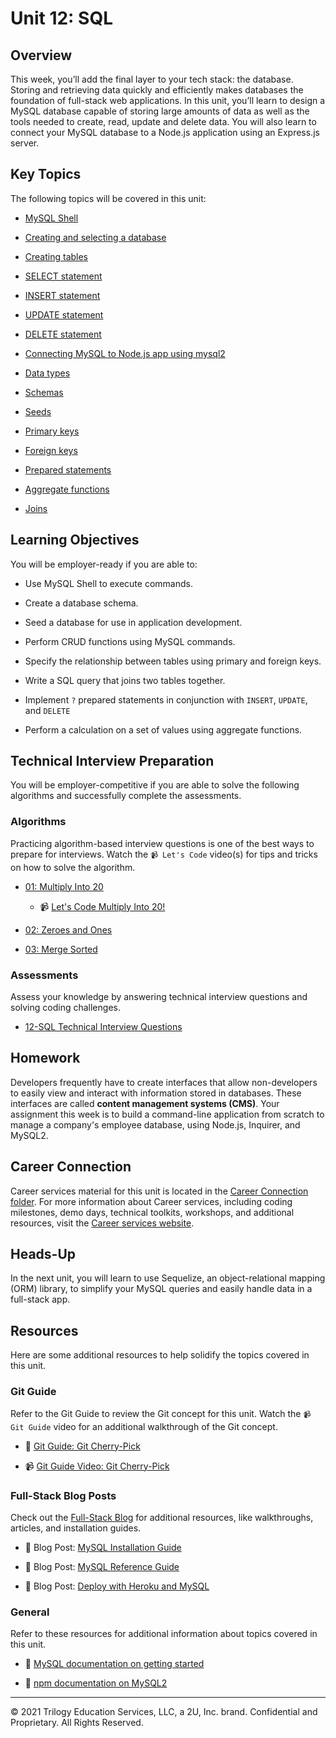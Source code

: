 # Unit 12: SQL

## Overview

This week, you’ll add the final layer to your tech stack: the database. Storing and retrieving data quickly and efficiently makes databases the foundation of full-stack web applications. In this unit, you’ll learn to design a MySQL database capable of storing large amounts of data as well as the tools needed to create, read, update and delete data. You will also learn to connect your MySQL database to a Node.js application using an Express.js server. 

## Key Topics

The following topics will be covered in this unit:

* [MySQL Shell](https://dev.mysql.com/doc/mysql-shell/8.0/en/mysql-shell-getting-started.html)

* [Creating and selecting a database](https://dev.mysql.com/doc/refman/8.0/en/creating-database.html)

* [Creating tables](https://dev.mysql.com/doc/refman/8.0/en/creating-tables.html)

* [SELECT statement](https://dev.mysql.com/doc/refman/8.0/en/select.html)

* [INSERT statement](https://dev.mysql.com/doc/refman/8.0/en/insert.html)

* [UPDATE statement](https://dev.mysql.com/doc/refman/8.0/en/update.html)

* [DELETE statement](https://dev.mysql.com/doc/refman/8.0/en/delete.html)

* [Connecting MySQL to Node.js app using mysql2](https://www.npmjs.com/package/mysql2)

* [Data types](https://dev.mysql.com/doc/refman/8.0/en/data-types.html)

* [Schemas](https://docs.oracle.com/cd/B19306_01/server.102/b14220/schema.htm)

* [Seeds](https://dev.mysql.com/doc/refman/8.0/en/loading-tables.html)

* [Primary keys](https://dev.mysql.com/doc/refman/8.0/en/constraint-primary-key.html)

* [Foreign keys](https://dev.mysql.com/doc/refman/8.0/en/create-table-foreign-keys.html)

* [Prepared statements](https://dev.mysql.com/doc/refman/8.0/en/sql-prepared-statements.html)

* [Aggregate functions](https://dev.mysql.com/doc/refman/8.0/en/aggregate-functions.html)

* [Joins](https://dev.mysql.com/doc/refman/8.0/en/join.html)

## Learning Objectives

You will be employer-ready if you are able to:

* Use MySQL Shell to execute commands.

* Create a database schema.

* Seed a database for use in application development.

* Perform CRUD functions using MySQL commands.

* Specify the relationship between tables using primary and foreign keys.

* Write a SQL query that joins two tables together.

* Implement `?` prepared statements in conjunction with `INSERT`, `UPDATE`, and `DELETE`

* Perform a calculation on a set of values using aggregate functions.

## Technical Interview Preparation

You will be employer-competitive if you are able to solve the following algorithms and successfully complete the assessments.

### Algorithms

Practicing algorithm-based interview questions is one of the best ways to prepare for interviews. Watch the `📹 Let's Code` video(s) for tips and tricks on how to solve the algorithm.

* [01: Multiply Into 20](./03-Algorithms/01-multiply-into-20)

  * 📹 [Let's Code Multiply Into 20!](https://2u-20.wistia.com/medias/joflnt5aqv)

* [02: Zeroes and Ones](./03-Algorithms/02-zeroes-and-ones)

* [03: Merge Sorted](./03-Algorithms/03-merge-sorted)

### Assessments

Assess your knowledge by answering technical interview questions and solving coding challenges.

* [12-SQL Technical Interview Questions](https://forms.gle/iURNKwybewENCnS76)

## Homework

Developers frequently have to create interfaces that allow non-developers to easily view and interact with information stored in databases. These interfaces are called **content management systems (CMS)**. Your assignment this week is to build a command-line application from scratch to manage a company's employee database, using Node.js, Inquirer, and MySQL2.

## Career Connection

Career services material for this unit is located in the [Career Connection folder](./04-Career-Connection/README.md). For more information about Career services, including coding milestones, demo days, technical toolkits, workshops, and additional resources, visit the [Career services website](https://careernetwork.2u.com/).

## Heads-Up

In the next unit, you will learn to use Sequelize, an object-relational mapping (ORM) library, to simplify your MySQL queries and easily handle data in a full-stack app.

## Resources

Here are some additional resources to help solidify the topics covered in this unit.

### Git Guide

Refer to the Git Guide to review the Git concept for this unit. Watch the `📹 Git Guide` video for an additional walkthrough of the Git concept.

  * 📖 [Git Guide: Git Cherry-Pick](./01-Activities/27-Evr_Git-Cherry-Picking/README.md) 

  * 📹 [Git Guide Video: Git Cherry-Pick](https://2u-20.wistia.com/medias/wkipdjl81o)

### Full-Stack Blog Posts

Check out the [Full-Stack Blog](https://coding-boot-camp.github.io/full-stack/) for additional resources, like walkthroughs, articles, and installation guides.

  * 📖 Blog Post: [MySQL Installation Guide](https://coding-boot-camp.github.io/full-stack/mysql/mysql-installation-guide)

  * 📖 Blog Post: [MySQL Reference Guide](https://coding-boot-camp.github.io/full-stack/mysql/mysql-reference-guide)

  * 📖 Blog Post: [Deploy with Heroku and MySQL](https://coding-boot-camp.github.io/full-stack/heroku/deploy-with-heroku-and-mysql)

### General

Refer to these resources for additional information about topics covered in this unit.

  * 📖 [MySQL documentation on getting started](https://dev.mysql.com/doc/mysql-getting-started/en/)
  
  * 📖 [npm documentation on MySQL2](https://www.npmjs.com/package/mysql2)
 
---
© 2021 Trilogy Education Services, LLC, a 2U, Inc. brand. Confidential and Proprietary. All Rights Reserved.
